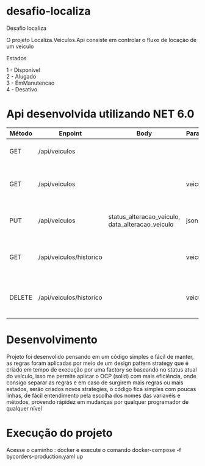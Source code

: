 # desafio-localiza
Desafio localiza

O projeto Localiza.Veiculos.Api consiste em controlar o fluxo de locação de um veículo

Estados

1 - Disponivel  
2 - Alugado  
3 - EmManutencao  
4 - Desativo  

# Api desenvolvida utilizando NET 6.0 

| Método  | Enpoint                          | Body                                             | Parameters       | Descrição                                       |
| ------- | ------------------               | ------------------------------------------------ | ---------------- | ----------------------------------------------- |
| GET     | /api/veiculos                    |                                                  |                  | Retorna todos os veículos                       |
| GET     | /api/veiculos                    |                                                  | veiculoId        | Parametro tipo int representa id do veículo     |
| PUT     | /api/veiculos                    | status_alteracao_veiculo, data_alteracao_veiculo | json             | Body json para alteração de estado              |
| GET     | /api/veiculos/historico          |                                                  | veiculoId        | Parametro tipo int representa id do veículo     |
| DELETE  | /api/veiculos/historico          |                                                  | veiculoId        | Parametro tipo int representa id do veículo     |

# Desenvolvimento
  Projeto foi desenvolido pensando em um código simples e fácil de manter, as regras foram aplicadas por meio de um design pattern strategy que é criado em tempo de execução por uma factory
se baseando no status atual do veículo, isso me permite aplicar o OCP (solid) com mais eficiência, onde consigo separar as regras e em caso de surgirem mais regras ou mais estados,
serão criados novos strategies, o código fica simples com poucas linhas, de fácil entendimento pela escolha dos nomes das variavéis e métodos, provendo rápidez em mudanças por qualquer 
programador de qualquer nível

# Execução do projeto

Acesse o caminho :
docker e execute o comando docker-compose -f bycorders-production.yaml up

